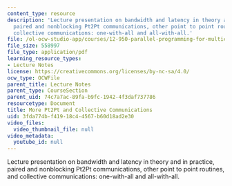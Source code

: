 ```yaml
---
content_type: resource
description: 'Lecture presentation on bandwidth and latency in theory and in practice,
  paired and nonblocking Pt2Pt communications, other point to point routines, and
  collective communications: one-with-all and all-with-all.'
file: /ol-ocw-studio-app/courses/12-950-parallel-programming-for-multicore-machines-using-openmp-and-mpi-january-iap-2010/3fda774bf41918c44567b60d18ad2e30_MIT12_950IAP10_Lec3.pdf
file_size: 558997
file_type: application/pdf
learning_resource_types:
- Lecture Notes
license: https://creativecommons.org/licenses/by-nc-sa/4.0/
ocw_type: OCWFile
parent_title: Lecture Notes
parent_type: CourseSection
parent_uid: 74c7a7ac-89fa-b9fc-1942-4f3daf737786
resourcetype: Document
title: More Pt2Pt and Collective Communications
uid: 3fda774b-f419-18c4-4567-b60d18ad2e30
video_files:
  video_thumbnail_file: null
video_metadata:
  youtube_id: null
---
```

Lecture presentation on bandwidth and latency in theory and in practice, paired and nonblocking Pt2Pt communications, other point to point routines, and collective communications: one-with-all and all-with-all.